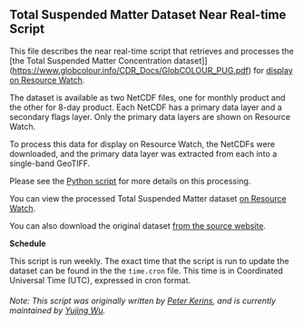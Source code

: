 ## Total Suspended Matter Dataset Near Real-time Script
This file describes the near real-time script that retrieves and processes the [the Total Suspended Matter Concentration dataset]](https://www.globcolour.info/CDR_Docs/GlobCOLOUR_PUG.pdf) for [display on Resource Watch](https://resourcewatch.org/data/explore/6ad0f556-20fd-4ddf-a5cc-bf93c003a463).

The dataset is available as two NetCDF files, one for monthly product and the other for 8-day product. Each NetCDF has a primary data layer and a secondary flags layer. Only the primary data layers are shown on Resource Watch.

To process this data for display on Resource Watch, the NetCDFs were downloaded, and the primary data layer was extracted from each into a single-band GeoTIFF.

Please see the [Python script](https://github.com/resource-watch/nrt-scripts/blob/master/ocn_011_nrt_rw0_total_suspended_matter/contents/src/__init__.py) for more details on this processing.

You can view the processed Total Suspended Matter dataset [on Resource Watch](https://resourcewatch.org/data/explore/6ad0f556-20fd-4ddf-a5cc-bf93c003a463).

You can also download the original dataset [from the source website](https://www.globcolour.info/products_description.html).

**Schedule**

This script is run weekly. The exact time that the script is run to update the dataset can be found in the the `time.cron` file. This time is in Coordinated Universal Time (UTC), expressed in cron format.


###### Note: This script was originally written by [Peter Kerins](https://www.wri.org/profile/peter-kerins), and is currently maintained by [Yujing Wu](https://www.wri.org/profile/yujing-wu).
